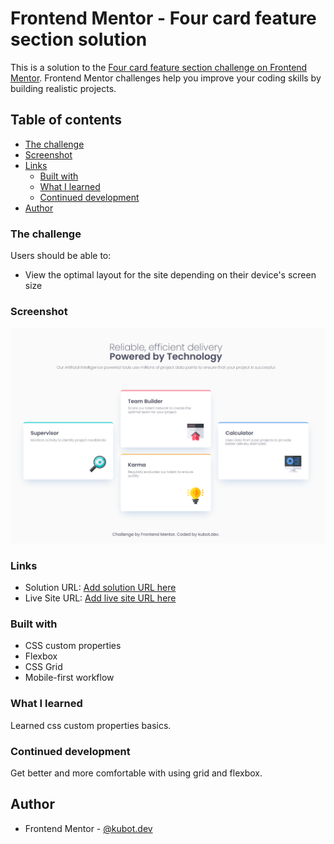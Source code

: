 # Frontend Mentor - Four card feature section solution

This is a solution to the [Four card feature section challenge on Frontend Mentor](https://www.frontendmentor.io/challenges/four-card-feature-section-weK1eFYK). Frontend Mentor challenges help you improve your coding skills by building realistic projects.

## Table of contents

- [The challenge](#the-challenge)
- [Screenshot](#screenshot)
- [Links](#links)
  - [Built with](#built-with)
  - [What I learned](#what-i-learned)
  - [Continued development](#continued-development)
- [Author](#author)

### The challenge

Users should be able to:

- View the optimal layout for the site depending on their device's screen size

### Screenshot

![](./images/webScreenshot.PNG)

### Links

- Solution URL: [Add solution URL here](https://www.frontendmentor.io/solutions/css-grid-and-flex-used-mobile-first-approach-JplCwsnvu2)
- Live Site URL: [Add live site URL here](https://four-card-feature-section-master-phi-five.vercel.app/)

### Built with

- CSS custom properties
- Flexbox
- CSS Grid
- Mobile-first workflow

### What I learned

Learned css custom properties basics.

### Continued development

Get better and more comfortable with using grid and flexbox.

## Author

- Frontend Mentor - [@kubot.dev](https://www.frontendmentor.io/profile/kubot-dev)
